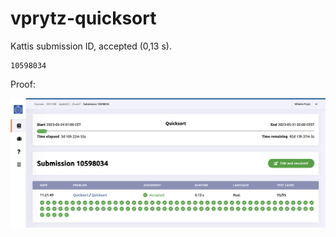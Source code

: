 # vprytz-quicksort

Kattis submission ID, accepted (0,13 s).

```
10598034
```

Proof:

![proof](./proof_10598034.png)
